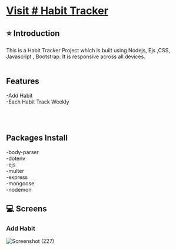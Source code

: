 <h1><a href="https://ajay-habit.onrender.com/">Visit # Habit Tracker </a></h1>
 
## ⭐ Introduction

This is a Habit Tracker  Project which is built using Nodejs, Ejs ,CSS, Javascript , Bootstrap. It is responsive across all devices.
<br/>
<br/>

## Features
-Add Habit <br/>
-Each Habit Track Weekly<br/>

<br/>
<br/>

## Packages Install
-body-parser <br/>
-dotenv<br/>
-ejs<br/>
-multer<br/>
-express<br/>
-mongoose<br/>
-nodemon<br/>

## 💻 Screens
### Add Habit
![Screenshot (227)](https://user-images.githubusercontent.com/102378038/226186503-c141d7cb-50f9-46a4-935c-8b42d431a0b6.png)




